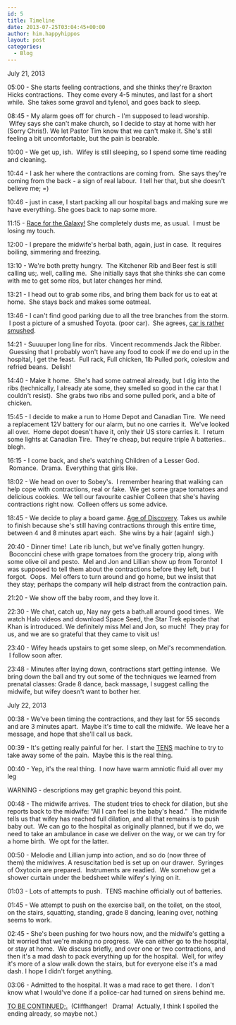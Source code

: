 ```yaml
---
id: 5
title: Timeline
date: 2013-07-25T03:04:45+00:00
author: him.happyhippos
layout: post
categories:
  - Blog
---
```

July 21, 2013

05:00 - She starts feeling contractions, and she thinks they're Braxton Hicks contractions.  They come every 4-5 minutes, and last for a short while.  She takes some gravol and tylenol, and goes back to sleep.

08:45 - My alarm goes off for church - I'm supposed to lead worship.  Wifey says she can't make church, so I decide to stay at home with her (Sorry Chris!). We let Pastor Tim know that we can't make it. She's still feeling a bit uncomfortable, but the pain is bearable.

10:00 - We get up, ish.  Wifey is still sleeping, so I spend some time reading and cleaning.

10:44 - I ask her where the contractions are coming from.  She says they're coming from the back - a sign of real labour.  I tell her that, but she doesn't believe me; =)

10:46 - just in case, I start packing all our hospital bags and making sure we have everything. She goes back to nap some more.

11:15 - [Race for the Galaxy!](http://boardgamegeek.com/boardgame/28143/race-for-the-galaxy) She completely dusts me, as usual.  I must be losing my touch.

12:00 - I prepare the midwife's herbal bath, again, just in case.  It requires boiling, simmering and freezing.

13:10 - We're both pretty hungry.  The Kitchener Rib and Beer fest is still calling us;. well, calling me.  She initially says that she thinks she can come with me to get some ribs, but later changes her mind.

13:21 - I head out to grab some ribs, and bring them back for us to eat at home.  She stays back and makes some oatmeal.

13:46 - I can't find good parking due to all the tree branches from the storm.  I post a picture of a smushed Toyota. (poor car).  She agrees, [car is rather smushed](https://www.facebook.com/photo.php?fbid=10151755111505419&set=pb.516375418.-2207520000.1374603788.&type=3&theater).

14:21 - Suuuuper long line for ribs.  Vincent recommends Jack the Ribber.  Guessing that I probably won't have any food to cook if we do end up in the hospital, I get the feast.  Full rack, Full chicken, 1lb Pulled pork, coleslow and refried beans.  Delish!

14:40 - Make it home.  She's had some oatmeal already, but I dig into the ribs (technically, I already ate some, they smelled so good in the car that I couldn't resist).  She grabs two ribs and some pulled pork, and a bite of chicken.

15:45 - I decide to make a run to Home Depot and Canadian Tire.  We need a replacement 12V battery for our alarm, but no one carries it.  We've looked all over.  Home depot doesn't have it, only their US store carries it.  I return some lights at Canadian Tire.  They're cheap, but require triple A batteries.. blegh.

16:15 - I come back, and she's watching Children of a Lesser God.  Romance.  Drama.  Everything that girls like.

18:02 - We head on over to Sobey's.  I remember hearing that walking can help cope with contractions, real or fake.  We get some grape tomatoes and delicious cookies.  We tell our favourite cashier Colleen that she's having contractions right now.  Colleen offers us some advice.

18:45 - We decide to play a board game. [Age of Discovery](http://boardgamegeek.com/boardgame/27165/age-of-discovery). Takes us awhile to finish because she's still having contractions through this entire time, between 4 and 8 minutes apart each.  She wins by a hair (again!  sigh.)

20:40 - Dinner time!  Late rib lunch, but we've finally gotten hungry.  Boconccini chese with grape tomatoes from the grocery trip, along with some olive oil and pesto.  Mel and Jon and Lillian show up from Toronto!  I was supposed to tell them about the contractions before they left, but I forgot.  Oops.  Mel offers to turn around and go home, but we insist that they stay; perhaps the company will help distract from the contraction pain.

21:20 - We show off the baby room, and they love it.

22:30 - We chat, catch up, Nay nay gets a bath.all around good times.  We watch Halo videos and download Space Seed, the Star Trek episode that Khan is introduced. We definitely miss Mel and Jon, so much!  They pray for us, and we are so grateful that they came to visit us!

23:40 - Wifey heads upstairs to get some sleep, on Mel's recommendation.  I follow soon after.

23:48 - Minutes after laying down, contractions start getting intense.  We bring down the ball and try out some of the techniques we learned from prenatal classes: Grade 8 dance, back massage, I suggest calling the midwife, but wifey doesn't want to bother her.

July 22, 2013

00:38 - We've been timing the contractions, and they last for 55 seconds and are 3 minutes apart.  Maybe it's time to call the midwife.  We leave her a message, and hope that she'll call us back.

00:39 - It's getting really painful for her.  I start the [TENS](http://en.wikipedia.org/wiki/Transcutaneous_electrical_nerve_stimulation) machine to try to take away some of the pain.  Maybe this is the real thing.

00:40 - Yep, it's the real thing.  I now have warm amniotic fluid all over my leg

WARNING - descriptions may get graphic beyond this point.

00:48 - The midwife arrives.  The student tries to check for dilation, but she reports back to the midwife: &#8220;All I can feel is the baby's head.&#8221;  The midwife tells us that wifey has reached full dilation, and all that remains is to push baby out.  We can go to the hospital as originally planned, but if we do, we need to take an ambulance in case we deliver on the way, or we can try for a home birth.  We opt for the latter.

00:50 - Melodie and Lillian jump into action, and so do (now three of them) the midwives. A resuscitation bed is set up on our drawer.  Syringes of Oxytocin are prepared.  Instruments are readied.  We somehow get a shower curtain under the bedsheet while wifey's lying on it.

01:03 - Lots of attempts to push.  TENS machine officially out of batteries.

01:45 - We attempt to push on the exercise ball, on the toilet, on the stool, on the stairs, squatting, standing, grade 8 dancing, leaning over, nothing seems to work.

02:45 - She's been pushing for two hours now, and the midwife's getting a bit worried that we're making no progress.  We can either go to the hospital, or stay at home.  We discuss briefly, and over one or two contractions, and then it's a mad dash to pack everything up for the hospital.  Well, for wifey it's more of a slow walk down the stairs, but for everyone else it's a mad dash. I hope I didn't forget anything.

03:06 - Admitted to the hospital. It was a mad race to get there.  I don't know what I would've done if a police-car had turned on sirens behind me.

[TO BE CONTINUED;.](http://him.happyhippos.ca/?p=224 "Timeline Part 2")  (Cliffhanger!   Drama!  Actually, I think I spoiled the ending already, so maybe not.)